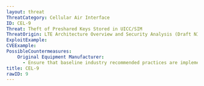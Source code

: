 ```yaml
---
layout: threat
ThreatCategory: Cellular Air Interface
ID: CEL-9
Threat: Theft of Preshared Keys Stored in UICC/SIM
ThreatOrigin: LTE Architecture Overview and Security Analysis (Draft NISTIR 8071) [^166]
ExploitExample:
CVEExample:
PossibleCountermeasures:
    Original Equipment Manufacturer:
      - Ensure that baseline industry recommended practices are implemented and validated
title: CEL-9
rawID: 9
---
```

